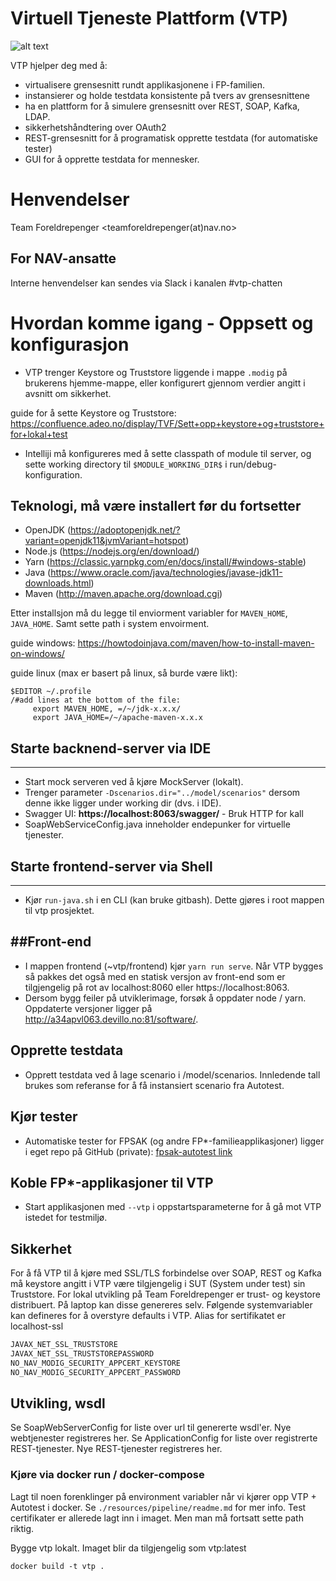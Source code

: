 Virtuell Tjeneste Plattform (VTP)
=================================
![alt text](vtp.png "Logo Title Text 1")


VTP hjelper deg med å: 
- virtualisere grensesnitt rundt applikasjonene i FP-familien. 
- instansierer og holde testdata konsistente på tvers av grensesnittene
- ha en plattform for å simulere grensesnitt over REST, SOAP, Kafka, LDAP.
- sikkerhetshåndtering over OAuth2
- REST-grensesnitt for å programatisk opprette testdata (for automatiske tester) 
- GUI for å opprette testdata for mennesker.

# Henvendelser

Team Foreldrepenger <teamforeldrepenger(at)nav.no>

## For NAV-ansatte

Interne henvendelser kan sendes via Slack i kanalen #vtp-chatten


# Hvordan komme igang - Oppsett og konfigurasjon

* VTP trenger Keystore og Truststore liggende i mappe `.modig` på brukerens hjemme-mappe, eller konfigurert gjennom verdier angitt i avsnitt om sikkerhet.

guide for å sette Keystore og Truststore: https://confluence.adeo.no/display/TVF/Sett+opp+keystore+og+truststore+for+lokal+test

* Intelliji må konfigureres med å sette classpath of module til server, og sette working directory til `$MODULE_WORKING_DIR$` i run/debug-konfiguration.

## Teknologi, må være installert før du fortsetter
* OpenJDK (https://adoptopenjdk.net/?variant=openjdk11&jvmVariant=hotspot)
* Node.js (https://nodejs.org/en/download/)
* Yarn (https://classic.yarnpkg.com/en/docs/install/#windows-stable)
* Java (https://www.oracle.com/java/technologies/javase-jdk11-downloads.html)
* Maven (http://maven.apache.org/download.cgi)

Etter installsjon må du legge til enviorment variabler for `MAVEN_HOME`, `JAVA_HOME`. Samt sette path i system envoirment.

guide windows: https://howtodoinjava.com/maven/how-to-install-maven-on-windows/

guide linux (max er basert på linux, så burde være likt):
```
$EDITOR ~/.profile
/#add lines at the bottom of the file:  
     export MAVEN_HOME, =/~/jdk-x.x.x/
     export JAVA_HOME=/~/apache-maven-x.x.x
```

## Starte backnend-server via IDE
----
* Start mock serveren ved å kjøre MockServer (lokalt).
* Trenger parameter `-Dscenarios.dir="../model/scenarios"` dersom denne ikke ligger under working dir (dvs. i IDE).
* Swagger UI: **https://localhost:8063/swagger/** - Bruk HTTP for kall
* SoapWebServiceConfig.java inneholder endepunker for virtuelle tjenester.

## Starte frontend-server via Shell
---
* Kjør `run-java.sh` i en CLI (kan bruke gitbash). Dette gjøres i root mappen til vtp prosjektet.

##Front-end
---
* I mappen frontend (~vtp/frontend) kjør `yarn run serve`. Når VTP bygges så pakkes det også med en statisk versjon av front-end som er tilgjengelig på rot av localhost:8060 eller https://localhost:8063.
* Dersom bygg feiler på utviklerimage, forsøk å oppdater node / yarn. Oppdaterte versjoner ligger på http://a34apvl063.devillo.no:81/software/.  


Opprette testdata 
----
* Opprett testdata ved å lage scenario i /model/scenarios. Innledende tall brukes som referanse for å få instansiert scenario fra Autotest. 

Kjør tester
----
* Automatiske tester for FPSAK (og andre FP*-familieapplikasjoner) ligger i eget repo på GitHub (private): [fpsak-autotest link](https://github.com/navikt/fpsak-autotest)

Koble FP*-applikasjoner til VTP
------

* Start applikasjonen med `--vtp` i oppstartsparameterne for å gå mot VTP istedet for testmiljø. 

Sikkerhet
----
For å få VTP til å kjøre med SSL/TLS forbindelse over SOAP, REST og Kafka må keystore angitt i VTP være tilgjengelig i SUT (System under test) sin Truststore. 
For lokal utvikling på Team Foreldrepenger er trust- og keystore distribuert. På laptop kan disse genereres selv. Følgende systemvariabler kan defineres for å overstyre defaults i VTP. 
Alias for sertifikatet er localhost-ssl

```bash
JAVAX_NET_SSL_TRUSTSTORE
JAVAX_NET_SSL_TRUSTSTOREPASSWORD
NO_NAV_MODIG_SECURITY_APPCERT_KEYSTORE
NO_NAV_MODIG_SECURITY_APPCERT_PASSWORD
```


Utvikling, wsdl
----
Se SoapWebServerConfig for liste over url til genererte wsdl'er. Nye webtjenester registreres her. 
Se ApplicationConfig for liste over registrerte REST-tjenester. Nye REST-tjenester registreres her. 


### Kjøre via docker run / docker-compose
Lagt til noen forenklinger på environment variabler når vi kjører opp VTP + Autotest i docker. Se
`./resources/pipeline/readme.md` for mer info. Test certifikater er allerede lagt inn i imaget. Men man må
fortsatt sette path riktig.


Bygge vtp lokalt. Imaget blir da tilgjengelig som vtp:latest
```
docker build -t vtp . 
```
